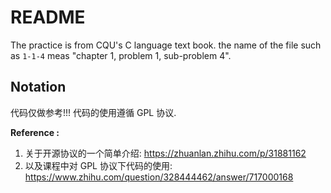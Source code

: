 # README
The practice is from CQU's C language text book. the name of the file such as `1-1-4` meas "chapter 1, problem 1, sub-problem 4".

## Notation
代码仅做参考!!! 代码的使用遵循 GPL 协议. 

**Reference :**
1. 关于开源协议的一个简单介绍: https://zhuanlan.zhihu.com/p/31881162
1. 以及课程中对 GPL 协议下代码的使用: https://www.zhihu.com/question/328444462/answer/717000168
